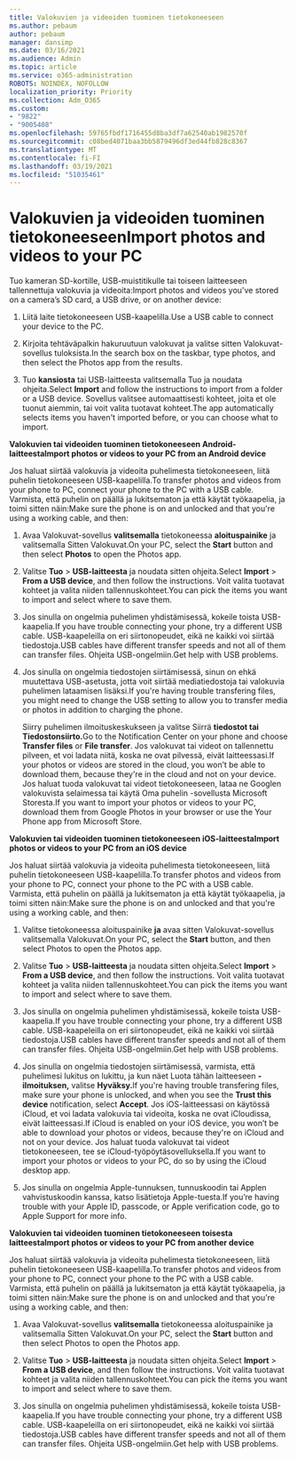 ```yaml
---
title: Valokuvien ja videoiden tuominen tietokoneeseen
ms.author: pebaum
author: pebaum
manager: dansimp
ms.date: 03/16/2021
ms.audience: Admin
ms.topic: article
ms.service: o365-administration
ROBOTS: NOINDEX, NOFOLLOW
localization_priority: Priority
ms.collection: Adm_O365
ms.custom:
- "9822"
- "9005408"
ms.openlocfilehash: 59765fbdf1716455d8ba3df7a62540ab1982570f
ms.sourcegitcommit: c08bed4071baa3bb5879496df3ed44fb828c8367
ms.translationtype: MT
ms.contentlocale: fi-FI
ms.lasthandoff: 03/19/2021
ms.locfileid: "51035461"
---
```

# <a name="import-photos-and-videos-to-your-pc"></a><span data-ttu-id="3f684-102">Valokuvien ja videoiden tuominen tietokoneeseen</span><span class="sxs-lookup"><span data-stu-id="3f684-102">Import photos and videos to your PC</span></span>

<span data-ttu-id="3f684-103">Tuo kameran SD-kortille, USB-muistitikulle tai toiseen laitteeseen tallennettuja valokuvia ja videoita:</span><span class="sxs-lookup"><span data-stu-id="3f684-103">Import photos and videos you've stored on a camera’s SD card, a USB drive, or on another device:</span></span>

1. <span data-ttu-id="3f684-104">Liitä laite tietokoneeseen USB-kaapelilla.</span><span class="sxs-lookup"><span data-stu-id="3f684-104">Use a USB cable to connect your device to the PC.</span></span>

1. <span data-ttu-id="3f684-105">Kirjoita tehtäväpalkin hakuruutuun valokuvat ja valitse sitten Valokuvat-sovellus tuloksista.</span><span class="sxs-lookup"><span data-stu-id="3f684-105">In the search box on the taskbar, type photos, and then select the Photos app from the results.</span></span>

1. <span data-ttu-id="3f684-106">Tuo **kansiosta** tai USB-laitteesta valitsemalla Tuo ja noudata ohjeita.</span><span class="sxs-lookup"><span data-stu-id="3f684-106">Select **Import** and follow the instructions to import from a folder or a USB device.</span></span> <span data-ttu-id="3f684-107">Sovellus valitsee automaattisesti kohteet, joita et ole tuonut aiemmin, tai voit valita tuotavat kohteet.</span><span class="sxs-lookup"><span data-stu-id="3f684-107">The app automatically selects items you haven't imported before, or you can choose what to import.</span></span>

<span data-ttu-id="3f684-108">**Valokuvien tai videoiden tuominen tietokoneeseen Android-laitteesta**</span><span class="sxs-lookup"><span data-stu-id="3f684-108">**Import photos or videos to your PC from an Android device**</span></span>

<span data-ttu-id="3f684-109">Jos haluat siirtää valokuvia ja videoita puhelimesta tietokoneeseen, liitä puhelin tietokoneeseen USB-kaapelilla.</span><span class="sxs-lookup"><span data-stu-id="3f684-109">To transfer photos and videos from your phone to PC, connect your phone to the PC with a USB cable.</span></span> <span data-ttu-id="3f684-110">Varmista, että puhelin on päällä ja lukitsematon ja että käytät työkaapelia, ja toimi sitten näin:</span><span class="sxs-lookup"><span data-stu-id="3f684-110">Make sure the phone is on and unlocked and that you're using a working cable, and then:</span></span>

1. <span data-ttu-id="3f684-111">Avaa Valokuvat-sovellus **valitsemalla** tietokoneessa **aloituspainike** ja valitsemalla Sitten Valokuvat.</span><span class="sxs-lookup"><span data-stu-id="3f684-111">On your PC, select the **Start** button and then select **Photos** to open the Photos app.</span></span>

1. <span data-ttu-id="3f684-112">Valitse **Tuo**  >  **USB-laitteesta** ja noudata sitten ohjeita.</span><span class="sxs-lookup"><span data-stu-id="3f684-112">Select **Import** > **From a USB device**, and then follow the instructions.</span></span> <span data-ttu-id="3f684-113">Voit valita tuotavat kohteet ja valita niiden tallennuskohteet.</span><span class="sxs-lookup"><span data-stu-id="3f684-113">You can pick the items you want to import and select where to save them.</span></span>

1. <span data-ttu-id="3f684-114">Jos sinulla on ongelmia puhelimen yhdistämisessä, kokeile toista USB-kaapelia.</span><span class="sxs-lookup"><span data-stu-id="3f684-114">If you have trouble connecting your phone, try a different USB cable.</span></span> <span data-ttu-id="3f684-115">USB-kaapeleilla on eri siirtonopeudet, eikä ne kaikki voi siirtää tiedostoja.</span><span class="sxs-lookup"><span data-stu-id="3f684-115">USB cables have different transfer speeds and not all of them can transfer files.</span></span> <span data-ttu-id="3f684-116">Ohjeita USB-ongelmiin.</span><span class="sxs-lookup"><span data-stu-id="3f684-116">Get help with USB problems.</span></span>

1. <span data-ttu-id="3f684-117">Jos sinulla on ongelmia tiedostojen siirtämisessä, sinun on ehkä muutettava USB-asetusta, jotta voit siirtää mediatiedostoja tai valokuvia puhelimen lataamisen lisäksi.</span><span class="sxs-lookup"><span data-stu-id="3f684-117">If you're having trouble transfering files, you might need to change the USB setting to allow you to transfer media or photos in addition to charging the phone.</span></span> 

    <span data-ttu-id="3f684-118">Siirry puhelimen ilmoituskeskukseen ja valitse Siirrä **tiedostot tai** **Tiedostonsiirto.**</span><span class="sxs-lookup"><span data-stu-id="3f684-118">Go to the Notification Center on your phone and choose **Transfer files** or **File transfer**.</span></span> <span data-ttu-id="3f684-119">Jos valokuvat tai videot on tallennettu pilveen, et voi ladata niitä, koska ne ovat pilvessä, eivät laitteessasi.</span><span class="sxs-lookup"><span data-stu-id="3f684-119">If your photos or videos are stored in the cloud, you won’t be able to download them, because they're in the cloud and not on your device.</span></span> <span data-ttu-id="3f684-120">Jos haluat tuoda valokuvat tai videot tietokoneeseen, lataa ne Googlen valokuvista selaimessa tai käytä Oma puhelin -sovellusta Microsoft Storesta.</span><span class="sxs-lookup"><span data-stu-id="3f684-120">If you want to import your photos or videos to your PC, download them from Google Photos in your browser or use the Your Phone app from Microsoft Store.</span></span>

<span data-ttu-id="3f684-121">**Valokuvien tai videoiden tuominen tietokoneeseen iOS-laitteesta**</span><span class="sxs-lookup"><span data-stu-id="3f684-121">**Import photos or videos to your PC from an iOS device**</span></span>

<span data-ttu-id="3f684-122">Jos haluat siirtää valokuvia ja videoita puhelimesta tietokoneeseen, liitä puhelin tietokoneeseen USB-kaapelilla.</span><span class="sxs-lookup"><span data-stu-id="3f684-122">To transfer photos and videos from your phone to PC, connect your phone to the PC with a USB cable.</span></span> <span data-ttu-id="3f684-123">Varmista, että puhelin on päällä ja lukitsematon ja että käytät työkaapelia, ja toimi sitten näin:</span><span class="sxs-lookup"><span data-stu-id="3f684-123">Make sure the phone is on and unlocked and that you're using a working cable, and then:</span></span>

1. <span data-ttu-id="3f684-124">Valitse tietokoneessa aloituspainike **ja** avaa sitten Valokuvat-sovellus valitsemalla Valokuvat.</span><span class="sxs-lookup"><span data-stu-id="3f684-124">On your PC, select the **Start** button, and then select Photos to open the Photos app.</span></span>

1. <span data-ttu-id="3f684-125">Valitse **Tuo**  >  **USB-laitteesta** ja noudata sitten ohjeita.</span><span class="sxs-lookup"><span data-stu-id="3f684-125">Select **Import** > **From a USB device**, and then follow the instructions.</span></span> <span data-ttu-id="3f684-126">Voit valita tuotavat kohteet ja valita niiden tallennuskohteet.</span><span class="sxs-lookup"><span data-stu-id="3f684-126">You can pick the items you want to import and select where to save them.</span></span>

1. <span data-ttu-id="3f684-127">Jos sinulla on ongelmia puhelimen yhdistämisessä, kokeile toista USB-kaapelia.</span><span class="sxs-lookup"><span data-stu-id="3f684-127">If you have trouble connecting your phone, try a different USB cable.</span></span> <span data-ttu-id="3f684-128">USB-kaapeleilla on eri siirtonopeudet, eikä ne kaikki voi siirtää tiedostoja.</span><span class="sxs-lookup"><span data-stu-id="3f684-128">USB cables have different transfer speeds and not all of them can transfer files.</span></span> <span data-ttu-id="3f684-129">Ohjeita USB-ongelmiin.</span><span class="sxs-lookup"><span data-stu-id="3f684-129">Get help with USB problems.</span></span>

1. <span data-ttu-id="3f684-130">Jos sinulla on ongelmia tiedostojen siirtämisessä, varmista, että puhelimesi lukitus on lukittu, ja kun näet Luota tähän laitteeseen **-ilmoituksen,** valitse **Hyväksy.**</span><span class="sxs-lookup"><span data-stu-id="3f684-130">If you're having trouble transfering files, make sure your phone is unlocked, and when you see the **Trust this device** notification, select **Accept**.</span></span> <span data-ttu-id="3f684-131">Jos iOS-laitteessasi on käytössä iCloud, et voi ladata valokuvia tai videoita, koska ne ovat iCloudissa, eivät laitteessasi.</span><span class="sxs-lookup"><span data-stu-id="3f684-131">If iCloud is enabled on your iOS device, you won’t be able to download your photos or videos, because they're on iCloud and not on your device.</span></span> <span data-ttu-id="3f684-132">Jos haluat tuoda valokuvat tai videot tietokoneeseen, tee se iCloud-työpöytäsovelluksella.</span><span class="sxs-lookup"><span data-stu-id="3f684-132">If you want to import your photos or videos to your PC, do so by using the iCloud desktop app.</span></span>

1. <span data-ttu-id="3f684-133">Jos sinulla on ongelmia Apple-tunnuksen, tunnuskoodin tai Applen vahvistuskoodin kanssa, katso lisätietoja Apple-tuesta.</span><span class="sxs-lookup"><span data-stu-id="3f684-133">If you’re having trouble with your Apple ID, passcode, or Apple verification code, go to Apple Support for more info.</span></span>

<span data-ttu-id="3f684-134">**Valokuvien tai videoiden tuominen tietokoneeseen toisesta laitteesta**</span><span class="sxs-lookup"><span data-stu-id="3f684-134">**Import photos or videos to your PC from another device**</span></span>

<span data-ttu-id="3f684-135">Jos haluat siirtää valokuvia ja videoita puhelimesta tietokoneeseen, liitä puhelin tietokoneeseen USB-kaapelilla.</span><span class="sxs-lookup"><span data-stu-id="3f684-135">To transfer photos and videos from your phone to PC, connect your phone to the PC with a USB cable.</span></span> <span data-ttu-id="3f684-136">Varmista, että puhelin on päällä ja lukitsematon ja että käytät työkaapelia, ja toimi sitten näin:</span><span class="sxs-lookup"><span data-stu-id="3f684-136">Make sure the phone is on and unlocked and that you're using a working cable, and then:</span></span>

1. <span data-ttu-id="3f684-137">Avaa Valokuvat-sovellus **valitsemalla** tietokoneessa aloituspainike ja valitsemalla Sitten Valokuvat.</span><span class="sxs-lookup"><span data-stu-id="3f684-137">On your PC, select the **Start** button and then select Photos to open the Photos app.</span></span>

1. <span data-ttu-id="3f684-138">Valitse **Tuo**  >  **USB-laitteesta** ja noudata sitten ohjeita.</span><span class="sxs-lookup"><span data-stu-id="3f684-138">Select **Import** > **From a USB device**, and then follow the instructions.</span></span> <span data-ttu-id="3f684-139">Voit valita tuotavat kohteet ja valita niiden tallennuskohteet.</span><span class="sxs-lookup"><span data-stu-id="3f684-139">You can pick the items you want to import and select where to save them.</span></span>

1. <span data-ttu-id="3f684-140">Jos sinulla on ongelmia puhelimen yhdistämisessä, kokeile toista USB-kaapelia.</span><span class="sxs-lookup"><span data-stu-id="3f684-140">If you have trouble connecting your phone, try a different USB cable.</span></span> <span data-ttu-id="3f684-141">USB-kaapeleilla on eri siirtonopeudet, eikä ne kaikki voi siirtää tiedostoja.</span><span class="sxs-lookup"><span data-stu-id="3f684-141">USB cables have different transfer speeds and not all of them can transfer files.</span></span> <span data-ttu-id="3f684-142">Ohjeita USB-ongelmiin.</span><span class="sxs-lookup"><span data-stu-id="3f684-142">Get help with USB problems.</span></span>


